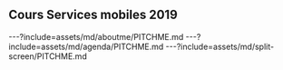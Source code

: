 ## Cours Services mobiles 2019

---?include=assets/md/aboutme/PITCHME.md
---?include=assets/md/agenda/PITCHME.md
---?include=assets/md/split-screen/PITCHME.md
